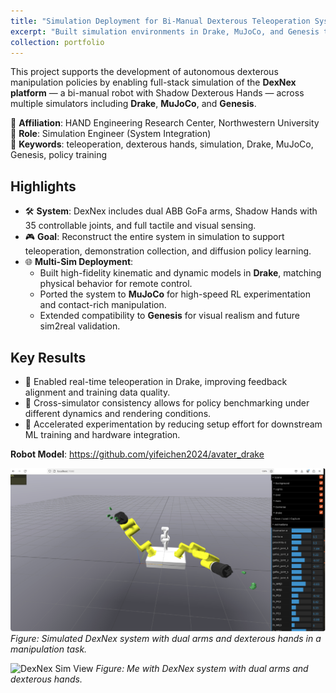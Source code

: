 ```yaml
---
title: "Simulation Deployment for Bi-Manual Dexterous Teleoperation System"
excerpt: "Built simulation environments in Drake, MuJoCo, and Genesis to enable teleoperation and policy training for a high-DOF humanoid manipulation platform.<br/><img src='/images/dexnex_real.png'>"
collection: portfolio
---
```


This project supports the development of autonomous dexterous manipulation policies by enabling full-stack simulation of the **DexNex platform** — a bi-manual robot with Shadow Dexterous Hands — across multiple simulators including **Drake**, **MuJoCo**, and **Genesis**.

📍 **Affiliation**: HAND Engineering Research Center, Northwestern University  
🔧 **Role**: Simulation Engineer (System Integration)  
🔬 **Keywords**: teleoperation, dexterous hands, simulation, Drake, MuJoCo, Genesis, policy training

## Highlights

- 🛠️ **System**: DexNex includes dual ABB GoFa arms, Shadow Hands with 35 controllable joints, and full tactile and visual sensing.
- 🎮 **Goal**: Reconstruct the entire system in simulation to support teleoperation, demonstration collection, and diffusion policy learning.
- 🌐 **Multi-Sim Deployment**:
  - Built high-fidelity kinematic and dynamic models in **Drake**, matching physical behavior for remote control.
  - Ported the system to **MuJoCo** for high-speed RL experimentation and contact-rich manipulation.
  - Extended compatibility to **Genesis** for visual realism and future sim2real validation.

## Key Results

- 🧪 Enabled real-time teleoperation in Drake, improving feedback alignment and training data quality.
- 🔁 Cross-simulator consistency allows for policy benchmarking under different dynamics and rendering conditions.
- 🚀 Accelerated experimentation by reducing setup effort for downstream ML training and hardware integration.

**Robot Model**: https://github.com/yifeichen2024/avater_drake

![DexNex Sim View](/images/dexnex-drake.png)
*Figure: Simulated DexNex system with dual arms and dexterous hands in a manipulation task.*

![DexNex Sim View](/images/dexnex_real.png)
*Figure: Me with DexNex system with dual arms and dexterous hands.*